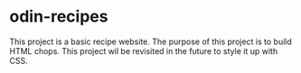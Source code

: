 # odin-recipes
This project is a basic recipe website. The purpose of this project is to build HTML chops. This project wil be revisited in the future to style it up with CSS.